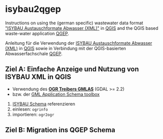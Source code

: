 # isybau2qgep

Instructions on using the (german specific) wastewater data format ["ISYBAU Austauschformate Abwasser (XML)"](http://www.arbeitshilfen-abwasser.de/html/A7ISYBAU_ATF_XML.html) in [QGIS](https://qgis.org) and the QGIS based waste-water application [QGEP](https://github.com/QGEP/QGEP).

Anleitung für die Verwendung der [ISYBAU Austauschformate Abwasser (XML)](http://www.arbeitshilfen-abwasser.de/html/A7ISYBAU_ATF_XML.html) in [QGIS](https://qgis.org) sowie in Verbindung mit der QGIS-basierten Abwasserfachschale [QGEP](https://github.com/QGEP/QGEP).

## Ziel A: Einfache Anzeige und Nutzung von ISYBAU XML in QGIS
* Verwendung des **[OGR Treibers GMLAS](http://www.gdal.org/drv_gmlas.html)** (GDAL >= 2.2) 
* bzw. der [GML Application Schema toolbox](http://planet.qgis.org/plugins/gml_application_schema_toolbox/)
1. [ISYBAU Schema](isybau2qgep/isybau_schema.md) referenzieren
2. einlesen: `ogrinfo`
3. importieren: `ogr2ogr`

## Ziel B: Migration ins QGEP Schema
